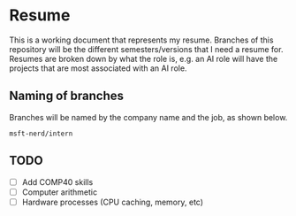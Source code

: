 # Resume
This is a working document that represents my resume. Branches of this repository will be the different semesters/versions that I need a resume for. Resumes are broken down by what the role is, e.g. an AI role will have the projects that are most associated with an AI role.
## Naming of branches
Branches will be named by the company name and the job, as shown below.
```
msft-nerd/intern
```
## TODO
- [ ] Add COMP40 skills
- [ ] Computer arithmetic
- [ ] Hardware processes (CPU caching, memory, etc)
